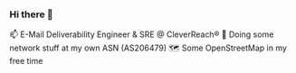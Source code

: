 ### Hi there 👋

📫  E-Mail Deliverability Engineer & SRE @ CleverReach®
📡  Doing some network stuff at my own ASN (AS206479)
🗺  Some OpenStreetMap in my free time

<!--
**jpbede/jpbede** is a ✨ _special_ ✨ repository because its `README.md` (this file) appears on your GitHub profile.

Here are some ideas to get you started:

- 🔭 I’m currently working on ...
- 🌱 I’m currently learning ...
- 👯 I’m looking to collaborate on ...
- 🤔 I’m looking for help with ...
- 💬 Ask me about ...
- 📫 How to reach me: ...
- 😄 Pronouns: ...
- ⚡ Fun fact: ...
-->
